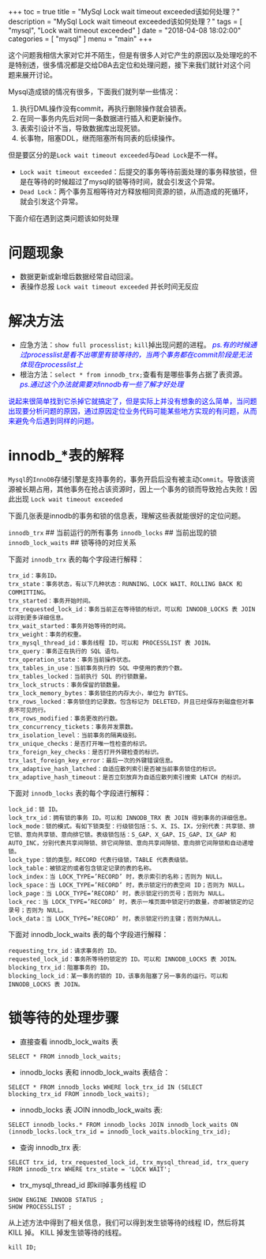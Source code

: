 +++
toc = true
title = "MySql Lock wait timeout exceeded该如何处理？"
description = "MySql Lock wait timeout exceeded该如何处理？"
tags = [
	"mysql",
	"Lock wait timeout exceeded"
]
date = "2018-04-08 18:02:00"
categories = [
    "mysql"
]
menu = "main"
+++

这个问题我相信大家对它并不陌生，但是有很多人对它产生的原因以及处理吃的不是特别透，很多情况都是交给DBA去定位和处理问题，接下来我们就针对这个问题来展开讨论。

Mysql造成锁的情况有很多，下面我们就列举一些情况：

1. 执行DML操作没有commit，再执行删除操作就会锁表。
2. 在同一事务内先后对同一条数据进行插入和更新操作。
3. 表索引设计不当，导致数据库出现死锁。
4. 长事物，阻塞DDL，继而阻塞所有同表的后续操作。

但是要区分的是`Lock wait timeout exceeded`与`Dead Lock`是不一样。

* `Lock wait timeout exceeded`：后提交的事务等待前面处理的事务释放锁，但是在等待的时候超过了mysql的锁等待时间，就会引发这个异常。
* `Dead Lock`：两个事务互相等待对方释放相同资源的锁，从而造成的死循环，就会引发这个异常。

下面介绍在遇到这类问题该如何处理

# 问题现象

* 数据更新或新增后数据经常自动回滚。
* 表操作总报 `Lock wait timeout exceeded` 并长时间无反应

# 解决方法

* 应急方法：`show full processlist;` `kill`掉出现问题的进程。 <span style="color:blue">*ps.有的时候通过processlist是看不出哪里有锁等待的，当两个事务都在commit阶段是无法体现在processlist上*</span>
* 根治方法：`select * from innodb_trx;`查看有是哪些事务占据了表资源。 <span style="color:blue">*ps.通过这个办法就需要对innodb有一些了解才好处理*</span>

<span style="color:blue">说起来很简单找到它杀掉它就搞定了，但是实际上并没有想象的这么简单，当问题出现要分析问题的原因，通过原因定位业务代码可能某些地方实现的有问题，从而来避免今后遇到同样的问题。</span>


# innodb_*表的解释

`Mysql`的`InnoDB`存储引擎是支持事务的，事务开启后没有被主动`Commit`。导致该资源被长期占用，其他事务在抢占该资源时，因上一个事务的锁而导致抢占失败！因此出现 `Lock wait timeout exceeded`

下面几张表是innodb的事务和锁的信息表，理解这些表就能很好的定位问题。

`innodb_trx` ## 当前运行的所有事务
`innodb_locks` ## 当前出现的锁
`innodb_lock_waits` ## 锁等待的对应关系

下面对 `innodb_trx` 表的每个字段进行解释：

```
trx_id：事务ID。
trx_state：事务状态，有以下几种状态：RUNNING、LOCK WAIT、ROLLING BACK 和 COMMITTING。
trx_started：事务开始时间。
trx_requested_lock_id：事务当前正在等待锁的标识，可以和 INNODB_LOCKS 表 JOIN 以得到更多详细信息。
trx_wait_started：事务开始等待的时间。
trx_weight：事务的权重。
trx_mysql_thread_id：事务线程 ID，可以和 PROCESSLIST 表 JOIN。
trx_query：事务正在执行的 SQL 语句。
trx_operation_state：事务当前操作状态。
trx_tables_in_use：当前事务执行的 SQL 中使用的表的个数。
trx_tables_locked：当前执行 SQL 的行锁数量。
trx_lock_structs：事务保留的锁数量。
trx_lock_memory_bytes：事务锁住的内存大小，单位为 BYTES。
trx_rows_locked：事务锁住的记录数。包含标记为 DELETED，并且已经保存到磁盘但对事务不可见的行。
trx_rows_modified：事务更改的行数。
trx_concurrency_tickets：事务并发票数。
trx_isolation_level：当前事务的隔离级别。
trx_unique_checks：是否打开唯一性检查的标识。
trx_foreign_key_checks：是否打开外键检查的标识。
trx_last_foreign_key_error：最后一次的外键错误信息。
trx_adaptive_hash_latched：自适应散列索引是否被当前事务锁住的标识。
trx_adaptive_hash_timeout：是否立刻放弃为自适应散列索引搜索 LATCH 的标识。
```

下面对 `innodb_locks` 表的每个字段进行解释：

```
lock_id：锁 ID。
lock_trx_id：拥有锁的事务 ID。可以和 INNODB_TRX 表 JOIN 得到事务的详细信息。
lock_mode：锁的模式。有如下锁类型：行级锁包括：S、X、IS、IX，分别代表：共享锁、排它锁、意向共享锁、意向排它锁。表级锁包括：S_GAP、X_GAP、IS_GAP、IX_GAP 和 AUTO_INC，分别代表共享间隙锁、排它间隙锁、意向共享间隙锁、意向排它间隙锁和自动递增锁。
lock_type：锁的类型。RECORD 代表行级锁，TABLE 代表表级锁。
lock_table：被锁定的或者包含锁定记录的表的名称。
lock_index：当 LOCK_TYPE=’RECORD’ 时，表示索引的名称；否则为 NULL。
lock_space：当 LOCK_TYPE=’RECORD’ 时，表示锁定行的表空间 ID；否则为 NULL。
lock_page：当 LOCK_TYPE=’RECORD’ 时，表示锁定行的页号；否则为 NULL。
lock_rec：当 LOCK_TYPE=’RECORD’ 时，表示一堆页面中锁定行的数量，亦即被锁定的记录号；否则为 NULL。
lock_data：当 LOCK_TYPE=’RECORD’ 时，表示锁定行的主键；否则为NULL。
```

下面对 innodb_lock_waits 表的每个字段进行解释：

```
requesting_trx_id：请求事务的 ID。
requested_lock_id：事务所等待的锁定的 ID。可以和 INNODB_LOCKS 表 JOIN。
blocking_trx_id：阻塞事务的 ID。
blocking_lock_id：某一事务的锁的 ID，该事务阻塞了另一事务的运行。可以和 INNODB_LOCKS 表 JOIN。
```

# 锁等待的处理步骤

* 直接查看 innodb_lock_waits 表

```
SELECT * FROM innodb_lock_waits;
```

* innodb_locks 表和 innodb_lock_waits 表结合：

```
SELECT * FROM innodb_locks WHERE lock_trx_id IN (SELECT blocking_trx_id FROM innodb_lock_waits);
```

* innodb_locks 表 JOIN innodb_lock_waits 表:

```
SELECT innodb_locks.* FROM innodb_locks JOIN innodb_lock_waits ON (innodb_locks.lock_trx_id = innodb_lock_waits.blocking_trx_id);
```

* 查询 innodb_trx 表:

```
SELECT trx_id, trx_requested_lock_id, trx_mysql_thread_id, trx_query FROM innodb_trx WHERE trx_state = 'LOCK WAIT';
```

* trx_mysql_thread_id 即kill掉事务线程 ID

```
SHOW ENGINE INNODB STATUS ;
SHOW PROCESSLIST ;
```

从上述方法中得到了相关信息，我们可以得到发生锁等待的线程 ID，然后将其 KILL 掉。
KILL 掉发生锁等待的线程。

```
kill ID;
```





